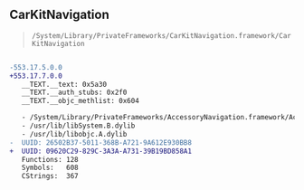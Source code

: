 ## CarKitNavigation

> `/System/Library/PrivateFrameworks/CarKitNavigation.framework/CarKitNavigation`

```diff

-553.17.5.0.0
+553.17.7.0.0
   __TEXT.__text: 0x5a30
   __TEXT.__auth_stubs: 0x2f0
   __TEXT.__objc_methlist: 0x604

   - /System/Library/PrivateFrameworks/AccessoryNavigation.framework/AccessoryNavigation
   - /usr/lib/libSystem.B.dylib
   - /usr/lib/libobjc.A.dylib
-  UUID: 26502B37-5011-368B-A721-9A612E930BB8
+  UUID: 09620C29-829C-3A3A-A731-39B19BD858A1
   Functions: 128
   Symbols:   608
   CStrings:  367

```
